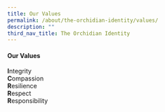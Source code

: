 ```yaml
---
title: Our Values
permalink: /about/the-orchidian-identity/values/
description: ""
third_nav_title: The Orchidian Identity
---
```

<div align="justify">
	
<h4>Our Values</h4>

<p><strong>I</strong>ntegrity
<br><strong>C</strong>ompassion
<br><strong>R</strong>esilience
<br><strong>R</strong>espect
<br><strong>R</strong>esponsibility</p>
	
</div>